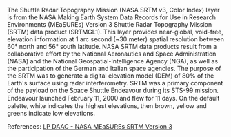 The Shuttle Radar Topography Mission (NASA SRTM v3, Color Index) layer is from the NASA Making Earth System Data Records for Use in Research Environments (MEaSUREs) Version 3 Shuttle Radar Topography Mission (SRTM) data product (SRTMGL1). This layer provides near-global, void-free, elevation information at 1 arc second (~30 meter) spatial resolution between 60° north and 56° south latitude. NASA SRTM data products result from a collaborative effort by the National Aeronautics and Space Administration (NASA) and the National Geospatial-Intelligence Agency (NGA), as well as the participation of the German and Italian space agencies. The purpose of the SRTM was to generate a digital elevation model (DEM) of 80% of the Earth's surface using radar interferometry. SRTM was a primary component of the payload on the Space Shuttle Endeavour during its STS-99 mission. Endeavour launched February 11, 2000 and ﬂew for 11 days. On the default palette, white indicates the highest elevations, then brown, yellow and greens indicate low elevations.

References: [LP DAAC - NASA MEaSUREs SRTM Version 3](https://doi.org/10.5067/MEaSUREs/SRTM/SRTMGL1.003)
